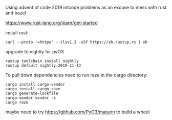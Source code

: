 Using advent of code 2019 intcode problems as an excuse to mess with rust and bazel

https://www.rust-lang.org/learn/get-started

install rust:

```shell script
curl --proto '=https' --tlsv1.2 -sSf https://sh.rustup.rs | sh
```

upgrade to nightly for pyO3

```shell script
rustup toolchain install nightly
rustup default nightly-2019-11-13
```

To pull down dependencies need to run raze in the cargo directory:
```shell script
cargo install cargo-vendor
cargo install cargo-raze
cargo generate-lockfile
cargo-vendor vendor -x
cargo raze
```

maybe need to try https://github.com/PyO3/maturin to build a wheel